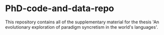 # PhD-code-and-data-repo
This repository contains all of the supplementary material for the thesis 'An evolutionary exploration of paradigm syncretism in the world's languages'.
